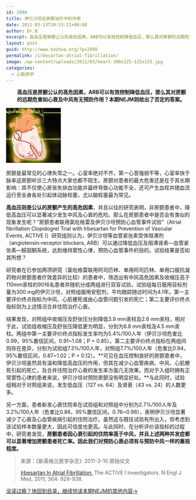 ```yaml
---
id: 2998
title: 伊贝沙坦在房颤治疗中的作用
date: 2011-03-13T20:53:21+00:00
author: Dr.B
excerpt: 高血压是房颤公认的高危因素，ARB可以有效控制降低血压，那么其对房颤的远期危害如心衰及中风有无预防作用？本期NEJM则给出了否定的答案。
layout: post
guid: http://www.bazhua.org/?p=2998
permalink: /irbesartan-atrial-fibrillation/
image: /wp-content/uploads/2011/03/heart-300x225-125x125.jpg
categories:
  - 心脏病学
---
```

<p style="padding-left: 30px;">
  <strong>高血压是房颤公认的高危因素，ARB可以有效控制降低血压，那么其对房颤的远期危害如心衰及中风有无预防作用？本期NEJM则给出了否定的答案。</strong>
</p>

<img class="alignleft size-thumbnail wp-image-3000" title="heart-300x225" src="/wp-content/uploads/2011/03/heart-300x225-150x150.jpg" alt="" width="150" height="150" />

房颤是最常见的心律失常之一。心室率绝对不齐，第一心音强弱不等，心室率快于脉率这房颤听诊三大特点大家也都不陌生。房颤对患者的最大危害还是在于其长期影响：其不仅使心房丧失排血功能并最终导致心功能不全，还可产生血栓并随血流运行至全身各处引起体动脉栓塞，尤以脑栓塞最为常见。

**高血压则是公认的房颤产生的高危因素**，并且以往的研究表明，非房颤患者中，降低高血压可以显著减少发生中风及心衰的危险。那么在房颤患者中是否会有类似的现象发生呢？“房颤患者联用氯吡格雷及伊贝沙坦预防心血管事件试验”（Atrial fibrillation Clopidogrel Trial with Irbesartan for Prevention of Vascular Events, ACTIVE I）研究组则认为，伊贝沙坦等血管紧张素受体阻滞剂（angiotensin-receptor blockers, ARB）可以通过降低血压及阻滞肾素—血管紧张素—醛固酮系统，达到维持窦性心律，预防心血管事件的目的。试验结果是否如其所想？

研究者在已参加两项研究（氯吡格雷联用阿司匹林、单用阿司匹林、单用口服抗凝药物对房颤患者疗效差异的比较）的患者中，筛选出有中风高危因素及收缩压高于110mm汞柱的9016名患者并随机分成两组进行双盲试验，试验组每日服用目标剂量为300 mg的伊贝沙坦，对照组服用安慰剂，平均跟踪随访时间为4.1年。第一主要评价终点指标为中风、心肌梗死或由心血管问题引发的死亡；第二主要评价终点指标则为上述情况合并住院治疗心衰。

结果发现，对照组中收缩压及舒张压分别降低3.9 mm汞柱及2.6 mm汞柱，相对于此，试验组收缩压及舒张压降低更为明显，分别为6.8 mm汞柱及4.5 mm汞柱。两组中第一主要评价终点指标发生率均为5.4%/100人年（伊贝沙坦危害比0.99，95%置信区间，0.91~1.08；P = 0.85）。第二主要评价终点指标在两组间则存在差异，分别为试验组7.3%/100人年，对照组7.7%/100人年（危害比0.94，95%置信区间，0.87~1.02；P = 0.12）。**可见在血压控制良好的房颤患者中，伊贝沙坦虽然具有温和降低高血压的作用，但其在减少心血管疾病、中风、心肌梗死引起的死亡，及合并住院治疗心衰的发生率方面几无效果。而对于入组时拥有正常窦性心律的患者来说，伊贝沙坦对预防房颤没有明显好处。**与此同时，试验组相对于对照组来说，发生低血压（127 vs. 64）及肾衰（43 vs. 24）的人数更多。

另一方面，患者新发心衰住院率在试验组和对照组中分别为2.7%/100人年及3.2%/100人年（危害比0.86，95%置信区间，0.76~0.98），表明伊贝沙坦显著减少了心衰及心血管疾病引起的住院治疗。虽然这与既往试验有所出入，但考虑到该试验样本数量更大，因此可信度也更高。与此同时，在分析评价该指标的过程中，研究者发现，**房颤患者因心衰引起的住院率高于中风，并且上述两种并发症都可以显著增加房颤患者死亡率。因此我们对预防心衰必须有与预防中风一样的重视程度。**

> 来源：《新英格兰医学杂志》2011-3-10 原始论文
> 
> <a href="http://www.nejm.org/doi/full/10.1056/NEJMoa1008816" target="_self">Irbesartan In Atrial Fibrillation.</a> The ACTIVE I Investigators. N Engl J Med, 2011; 364: 928-938.

[没读过瘾？快回到目录，继续悦读本期NEJM的其他内容→](http://www.bazhua.org/2011/03/nejm11-3-10.html)
